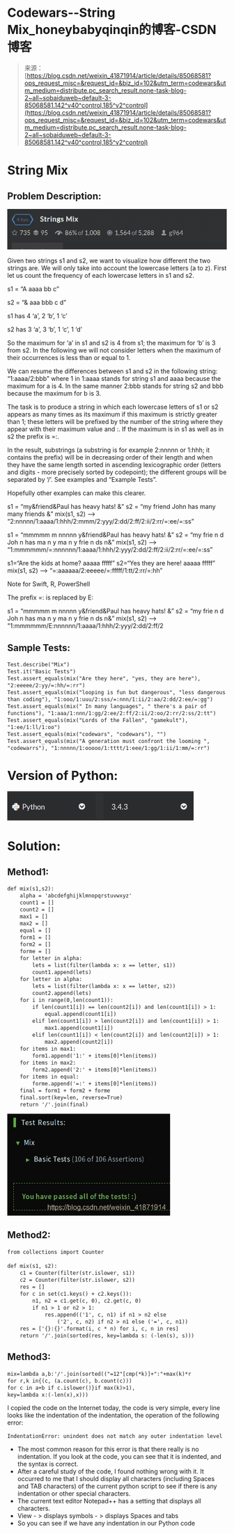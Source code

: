 <!--yml
category: codewars
date: 2022-08-13 11:37:37
-->

# Codewars--String Mix_honeybabyqinqin的博客-CSDN博客

> 来源：[https://blog.csdn.net/weixin_41871914/article/details/85068581?ops_request_misc=&request_id=&biz_id=102&utm_term=codewars&utm_medium=distribute.pc_search_result.none-task-blog-2~all~sobaiduweb~default-3-85068581.142^v40^control,185^v2^control](https://blog.csdn.net/weixin_41871914/article/details/85068581?ops_request_misc=&request_id=&biz_id=102&utm_term=codewars&utm_medium=distribute.pc_search_result.none-task-blog-2~all~sobaiduweb~default-3-85068581.142^v40^control,185^v2^control)

# String Mix

## Problem Description:

![在这里插入图片描述](img/9e3f178ce9a274fba685d65b11008e67.png)

Given two strings s1 and s2, we want to visualize how different the two strings are. We will only take into account the lowercase letters (a to z). First let us count the frequency of each lowercase letters in s1 and s2.

s1 = “A aaaa bb c”

s2 = “& aaa bbb c d”

s1 has 4 ‘a’, 2 ‘b’, 1 ‘c’

s2 has 3 ‘a’, 3 ‘b’, 1 ‘c’, 1 ‘d’

So the maximum for ‘a’ in s1 and s2 is 4 from s1; the maximum for ‘b’ is 3 from s2\. In the following we will not consider letters when the maximum of their occurrences is less than or equal to 1.

We can resume the differences between s1 and s2 in the following string: “1:aaaa/2:bbb” where 1 in 1:aaaa stands for string s1 and aaaa because the maximum for a is 4\. In the same manner 2:bbb stands for string s2 and bbb because the maximum for b is 3.

The task is to produce a string in which each lowercase letters of s1 or s2 appears as many times as its maximum if this maximum is strictly greater than 1; these letters will be prefixed by the number of the string where they appear with their maximum value and :. If the maximum is in s1 as well as in s2 the prefix is =:.

In the result, substrings (a substring is for example 2:nnnnn or 1:hhh; it contains the prefix) will be in decreasing order of their length and when they have the same length sorted in ascending lexicographic order (letters and digits - more precisely sorted by codepoint); the different groups will be separated by ‘/’. See examples and “Example Tests”.

Hopefully other examples can make this clearer.

s1 = “my&friend&Paul has heavy hats! &”
s2 = “my friend John has many many friends &”
mix(s1, s2) --> “2:nnnnn/1:aaaa/1:hhh/2:mmm/2:yyy/2:dd/2:ff/2:ii/2:rr/=:ee/=:ss”

s1 = “mmmmm m nnnnn y&friend&Paul has heavy hats! &”
s2 = “my frie n d Joh n has ma n y ma n y frie n ds n&”
mix(s1, s2) --> “1:mmmmmm/=:nnnnnn/1:aaaa/1:hhh/2:yyy/2:dd/2:ff/2:ii/2:rr/=:ee/=:ss”

s1=“Are the kids at home? aaaaa fffff”
s2=“Yes they are here! aaaaa fffff”
mix(s1, s2) --> “=:aaaaaa/2:eeeee/=:fffff/1:tt/2:rr/=:hh”

Note for Swift, R, PowerShell

The prefix =: is replaced by E:

s1 = “mmmmm m nnnnn y&friend&Paul has heavy hats! &”
s2 = “my frie n d Joh n has ma n y ma n y frie n ds n&”
mix(s1, s2) --> "1:mmmmmm/E:nnnnnn/1:aaaa/1:hhh/2:yyy/2:dd/2:ff/2

## Sample Tests:

```
Test.describe("Mix")
Test.it("Basic Tests")
Test.assert_equals(mix("Are they here", "yes, they are here"), "2:eeeee/2:yy/=:hh/=:rr")
Test.assert_equals(mix("looping is fun but dangerous", "less dangerous than coding"), "1:ooo/1:uuu/2:sss/=:nnn/1:ii/2:aa/2:dd/2:ee/=:gg")
Test.assert_equals(mix(" In many languages", " there's a pair of functions"), "1:aaa/1:nnn/1:gg/2:ee/2:ff/2:ii/2:oo/2:rr/2:ss/2:tt")
Test.assert_equals(mix("Lords of the Fallen", "gamekult"), "1:ee/1:ll/1:oo")
Test.assert_equals(mix("codewars", "codewars"), "")
Test.assert_equals(mix("A generation must confront the looming ", "codewarrs"), "1:nnnnn/1:ooooo/1:tttt/1:eee/1:gg/1:ii/1:mm/=:rr") 
```

# Version of Python:

![在这里插入图片描述](img/37dfad839cd98d5f37bba4733316de18.png)

# Solution:

## Method1:

```
def mix(s1,s2):
    alpha = 'abcdefghijklmnopqrstuvwxyz'
    count1 = []
    count2 = []
    max1 = []
    max2 = []
    equal = []
    form1 = []
    form2 = []
    forme = []
    for letter in alpha:
        lets = list(filter(lambda x: x == letter, s1))
        count1.append(lets)
    for letter in alpha:
        lets = list(filter(lambda x: x == letter, s2))
        count2.append(lets)
    for i in range(0,len(count1)):
        if len(count1[i]) == len(count2[i]) and len(count1[i]) > 1:
            equal.append(count1[i])
        elif len(count1[i]) > len(count2[i]) and len(count1[i]) > 1:
            max1.append(count1[i])
        elif len(count1[i]) < len(count2[i]) and len(count2[i]) > 1:
            max2.append(count2[i])
    for items in max1:
        form1.append('1:' + items[0]*len(items))
    for items in max2:
        form2.append('2:' + items[0]*len(items))
    for items in equal:
        forme.append('=:' + items[0]*len(items))
    final = form1 + form2 + forme
    final.sort(key=len, reverse=True)
    return '/'.join(final) 
```

![在这里插入图片描述](img/a711b0582f7723a4791fa68227cc8afe.png)

## Method2:

```
from collections import Counter

def mix(s1, s2):
    c1 = Counter(filter(str.islower, s1))
    c2 = Counter(filter(str.islower, s2))
    res = []
    for c in set(c1.keys() + c2.keys()):
        n1, n2 = c1.get(c, 0), c2.get(c, 0)
        if n1 > 1 or n2 > 1:
            res.append(('1', c, n1) if n1 > n2 else
                ('2', c, n2) if n2 > n1 else ('=', c, n1))
    res = ['{}:{}'.format(i, c * n) for i, c, n in res]
    return '/'.join(sorted(res, key=lambda s: (-len(s), s))) 
```

## Method3:

```
mix=lambda a,b:'/'.join(sorted(("=12"[cmp(*k)]+":"+max(k)*r
for r,k in{(c, (a.count(c), b.count(c)))
for c in a+b if c.islower()}if max(k)>1),
key=lambda x:(-len(x),x))) 
```

I copied the code on the Internet today, the code is very simple, every line looks like the indentation of the indentation, the operation of the following error:

```
IndentationError: unindent does not match any outer indentation level 
```

*   The most common reason for this error is that there really is no indentation. If you look at the code, you can see that it is indented, and the syntax is correct.
*   After a careful study of the code, I found nothing wrong with it. It occurred to me that I should display all characters (including Spaces and TAB characters) of the current python script to see if there is any indentation or other special characters.
*   The current text editor Notepad++ has a setting that displays all characters.
*   View - > displays symbols - > displays Spaces and tabs
*   So you can see if we have any indentation in our Python code